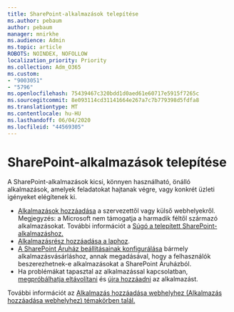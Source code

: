 ```yaml
---
title: SharePoint-alkalmazások telepítése
ms.author: pebaum
author: pebaum
manager: mnirkhe
ms.audience: Admin
ms.topic: article
ROBOTS: NOINDEX, NOFOLLOW
localization_priority: Priority
ms.collection: Adm_O365
ms.custom:
- "9003051"
- "5796"
ms.openlocfilehash: 75439467c320bdd1d0aed61e60717e5915f7265c
ms.sourcegitcommit: 8e093114cd31141664e267a7c7b779398d5fdfa8
ms.translationtype: MT
ms.contentlocale: hu-HU
ms.lasthandoff: 06/04/2020
ms.locfileid: "44569305"
---
```

# <a name="install-sharepoint-apps"></a>SharePoint-alkalmazások telepítése

A SharePoint-alkalmazások kicsi, könnyen használható, önálló alkalmazások, amelyek feladatokat hajtanak végre, vagy konkrét üzleti igényeket elégítenek ki.

- [Alkalmazások hozzáadása](https://support.microsoft.com/office/ef9c0dbd-7fe1-4715-a1b0-fe3bc81317cb) a szervezettől vagy külső webhelyekről. Megjegyzés: a Microsoft nem támogatja a harmadik féltől származó alkalmazásokat. További információt a [Súgó a telepített SharePoint-alkalmazáshoz.](https://support.office.com/article/get-help-for-a-sharepoint-app-you-installed-fd98af7f-6af0-4573-8360-8f5631c6ab21)
-   [Alkalmazásrész hozzáadása a laphoz](https://support.microsoft.com/office/6f06c0b7-44b8-4c69-b4ad-85197eee8d78).
-   [A SharePoint Áruház beállításainak konfigurálása](https://docs.microsoft.com/sharepoint/configure-sharepoint-store-settings) bármely alkalmazásvásárláshoz, annak megadásával, hogy a felhasználók beszerezhetnek-e alkalmazásokat a SharePoint Áruházból.
-   Ha problémákat tapasztal az alkalmazással kapcsolatban, [megpróbálhatja eltávolítani](https://support.microsoft.com/office/03198d1b-c33b-498d-9469-af641a587d6c) és [újra hozzáadni](https://support.microsoft.com/office/ef9c0dbd-7fe1-4715-a1b0-fe3bc81317cb) az alkalmazást.

További információt az [Alkalmazás hozzáadása webhelyhez (Alkalmazás hozzáadása webhelyhez) témakörben talál.](https://support.microsoft.com/office/f9c0dbd-7fe1-4715-a1b0-fe3bc81317cb)